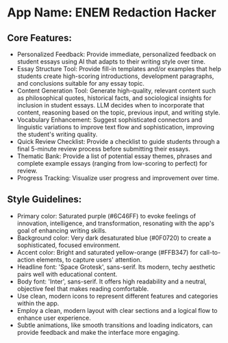 # **App Name**: ENEM Redaction Hacker

## Core Features:

- Personalized Feedback: Provide immediate, personalized feedback on student essays using AI that adapts to their writing style over time.
- Essay Structure Tool: Provide fill-in templates and/or examples that help students create high-scoring introductions, development paragraphs, and conclusions suitable for any essay topic.
- Content Generation Tool: Generate high-quality, relevant content such as philosophical quotes, historical facts, and sociological insights for inclusion in student essays.  LLM decides when to incorporate that content, reasoning based on the topic, previous input, and writing style.
- Vocabulary Enhancement: Suggest sophisticated connectors and linguistic variations to improve text flow and sophistication, improving the student's writing quality.
- Quick Review Checklist: Provide a checklist to guide students through a final 5-minute review process before submitting their essays.
- Thematic Bank: Provide a list of potential essay themes, phrases and complete example essays (ranging from low-scoring to perfect) for review.
- Progress Tracking: Visualize user progress and improvement over time.

## Style Guidelines:

- Primary color: Saturated purple (#6C46FF) to evoke feelings of innovation, intelligence, and transformation, resonating with the app's goal of enhancing writing skills.
- Background color: Very dark desaturated blue (#0F0720) to create a sophisticated, focused environment.
- Accent color: Bright and saturated yellow-orange (#FFB347) for call-to-action elements, to capture users' attention.
- Headline font: 'Space Grotesk', sans-serif. Its modern, techy aesthetic pairs well with educational content.
- Body font: 'Inter', sans-serif. It offers high readability and a neutral, objective feel that makes reading comfortable.
- Use clean, modern icons to represent different features and categories within the app.
- Employ a clean, modern layout with clear sections and a logical flow to enhance user experience.
- Subtle animations, like smooth transitions and loading indicators, can provide feedback and make the interface more engaging.